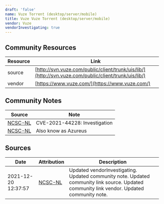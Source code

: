 ```yaml
---
draft: 'false'
name: Vuze Torrent (desktop/server/mobile)
title: Vuze Vuze Torrent (desktop/server/mobile)
vendor: Vuze
vendorInvestigating: true
---
```



## Community Resources
| Resource | Link |
| --- | --- |
| source | [http://svn.vuze.com/public/client/trunk/uis/lib/](http://svn.vuze.com/public/client/trunk/uis/lib/) |
| vendor | [https://www.vuze.com/](https://www.vuze.com/) |

## Community Notes
| Source | Note |
| --- | --- |
| [NCSC-NL](https://github.com/NCSC-NL/log4shell/blob/main/software/README.md) | CVE-2021-44228: Investigation </ul> |
| [NCSC-NL](https://github.com/NCSC-NL/log4shell/blob/main/software/README.md) | Also know as Azureus |

## Sources
| Date | Attribution | Description |
| --- | --- | --- |
| 2021-12-20 12:37:57 | [NCSC-NL](https://github.com/NCSC-NL/log4shell/blob/main/software/README.md) | Updated vendorInvestigating. Updated community note. Updated community link source. Updated community link vendor. Updated community note.  |
